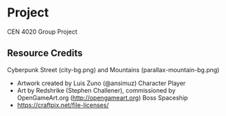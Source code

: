 # Project
CEN 4020 Group Project

## Resource Credits
Cyberpunk Street (city-bg.png) and Mountains (parallax-mountain-bg.png)
- Artwork created by Luis Zuno (@ansimuz)
Character Player
- Art by Redshrike (Stephen Challener), commissioned by OpenGameArt.org (http://opengameart.org)
Boss Spaceship
- https://craftpix.net/file-licenses/
